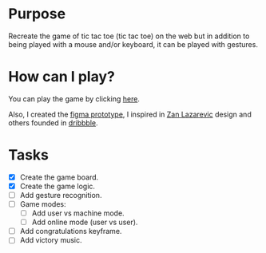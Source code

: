# Purpose

Recreate the game of tic tac toe (tic tac toe) on the web but in addition to being played with a mouse and/or keyboard, it can be played with gestures.

# How can I play?

You can play the game by clicking [here](https://xo-v1-git-master-ramirezmz.vercel.app/).

Also, I created the [figma prototype](https://www.figma.com/file/b3V7mshjbmQ1zAS2nq7N7Y/XO---tic-tac-toe-game?type=design&node-id=0%3A1&t=CWjNT1z7u4on1FoF-1), I inspired in [Zan Lazarevic](https://dribbble.com/zanlazarevic) design and others founded in [dribbble](https://dribbble.com/).

# Tasks

- [x] Create the game board.
- [x] Create the game logic.
- [ ] Add gesture recognition.
- [ ] Game modes:
  - [ ] Add user vs machine mode.
  - [ ] Add online mode (user vs user).
- [ ] Add congratulations keyframe.
- [ ] Add victory music.
